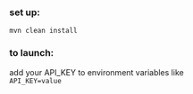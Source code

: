### set up: 
```mvn clean install```

### to launch: 
add your API_KEY to environment variables like   
```API_KEY=value```